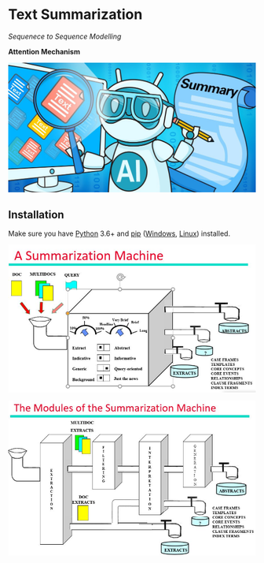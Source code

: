 # Text Summarization
_Sequenece to Sequence Modelling_

**Attention Mechanism**

![](images/banner.jpeg)


## Installation

Make sure you have [Python](http://www.python.org/) 3.6+ and
[pip](https://crate.io/packages/pip/)
([Windows](http://docs.python-guide.org/en/latest/starting/install/win/),
[Linux](http://docs.python-guide.org/en/latest/starting/install/linux/))
installed.

![](images/summarization.JPG)

![](images/module.JPG)
